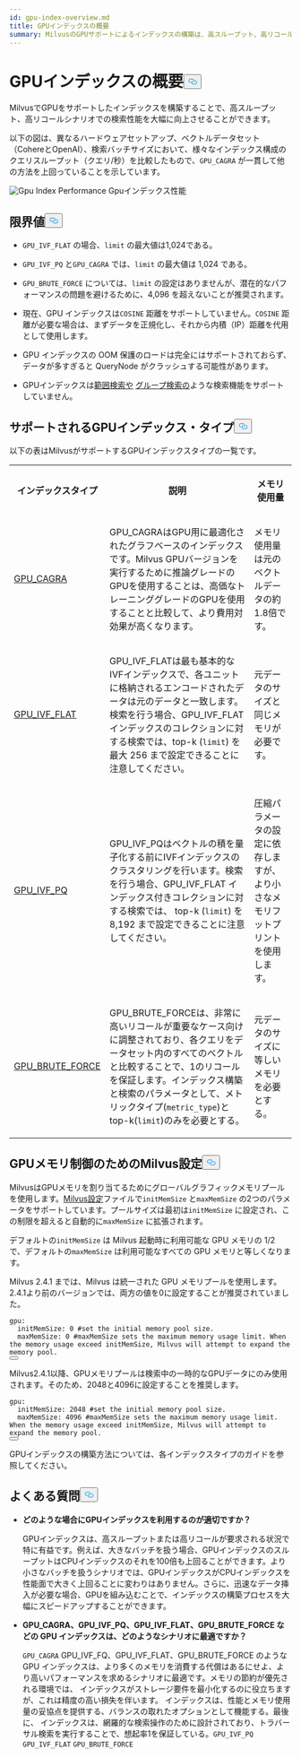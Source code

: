 ```yaml
---
id: gpu-index-overview.md
title: GPUインデックスの概要
summary: MilvusのGPUサポートによるインデックスの構築は、高スループット、高リコールシナリオにおいて検索性能を大幅に向上させることができる。
---
```

<h1 id="GPU-Index-Overview" class="common-anchor-header">GPUインデックスの概要<button data-href="#GPU-Index-Overview" class="anchor-icon" translate="no">
      <svg translate="no"
        aria-hidden="true"
        focusable="false"
        height="20"
        version="1.1"
        viewBox="0 0 16 16"
        width="16"
      >
        <path
          fill="#0092E4"
          fill-rule="evenodd"
          d="M4 9h1v1H4c-1.5 0-3-1.69-3-3.5S2.55 3 4 3h4c1.45 0 3 1.69 3 3.5 0 1.41-.91 2.72-2 3.25V8.59c.58-.45 1-1.27 1-2.09C10 5.22 8.98 4 8 4H4c-.98 0-2 1.22-2 2.5S3 9 4 9zm9-3h-1v1h1c1 0 2 1.22 2 2.5S13.98 12 13 12H9c-.98 0-2-1.22-2-2.5 0-.83.42-1.64 1-2.09V6.25c-1.09.53-2 1.84-2 3.25C6 11.31 7.55 13 9 13h4c1.45 0 3-1.69 3-3.5S14.5 6 13 6z"
        ></path>
      </svg>
    </button></h1><p>MilvusでGPUをサポートしたインデックスを構築することで、高スループット、高リコールシナリオでの検索性能を大幅に向上させることができます。</p>
<p>以下の図は、異なるハードウェアセットアップ、ベクトルデータセット（CohereとOpenAI）、検索バッチサイズにおいて、様々なインデックス構成のクエリスループット（クエリ/秒）を比較したもので、<code translate="no">GPU_CAGRA</code> が一貫して他の方法を上回っていることを示しています。</p>
<p>
  
   <span class="img-wrapper"> <img translate="no" src="/docs/v2.6.x/assets/gpu-index-performance.png" alt="Gpu Index Performance" class="doc-image" id="gpu-index-performance" />
   </span> <span class="img-wrapper"> <span>Gpuインデックス性能</span> </span></p>
<h2 id="Limits" class="common-anchor-header">限界値<button data-href="#Limits" class="anchor-icon" translate="no">
      <svg translate="no"
        aria-hidden="true"
        focusable="false"
        height="20"
        version="1.1"
        viewBox="0 0 16 16"
        width="16"
      >
        <path
          fill="#0092E4"
          fill-rule="evenodd"
          d="M4 9h1v1H4c-1.5 0-3-1.69-3-3.5S2.55 3 4 3h4c1.45 0 3 1.69 3 3.5 0 1.41-.91 2.72-2 3.25V8.59c.58-.45 1-1.27 1-2.09C10 5.22 8.98 4 8 4H4c-.98 0-2 1.22-2 2.5S3 9 4 9zm9-3h-1v1h1c1 0 2 1.22 2 2.5S13.98 12 13 12H9c-.98 0-2-1.22-2-2.5 0-.83.42-1.64 1-2.09V6.25c-1.09.53-2 1.84-2 3.25C6 11.31 7.55 13 9 13h4c1.45 0 3-1.69 3-3.5S14.5 6 13 6z"
        ></path>
      </svg>
    </button></h2><ul>
<li><p><code translate="no">GPU_IVF_FLAT</code> の場合、<code translate="no">limit</code> の最大値は1,024である。</p></li>
<li><p><code translate="no">GPU_IVF_PQ</code> と<code translate="no">GPU_CAGRA</code> では、<code translate="no">limit</code> の最大値は 1,024 である。</p></li>
<li><p><code translate="no">GPU_BRUTE_FORCE</code> については、<code translate="no">limit</code> の設定はありませんが、潜在的なパフォーマンスの問題を避けるために、4,096 を超えないことが推奨されます。</p></li>
<li><p>現在、GPU インデックスは<code translate="no">COSINE</code> 距離をサポートしていません。<code translate="no">COSINE</code> 距離が必要な場合は、まずデータを正規化し、それから内積（IP）距離を代用として使用します。</p></li>
<li><p>GPU インデックスの OOM 保護のロードは完全にはサポートされておらず、データが多すぎると QueryNode がクラッシュする可能性があります。</p></li>
<li><p>GPUインデックスは<a href="/docs/ja/range-search.md">範囲検索や</a> <a href="/docs/ja/grouping-search.md">グループ検索の</a>ような検索機能をサポートしていません。</p></li>
</ul>
<h2 id="Supported-GPU-index-types" class="common-anchor-header">サポートされるGPUインデックス・タイプ<button data-href="#Supported-GPU-index-types" class="anchor-icon" translate="no">
      <svg translate="no"
        aria-hidden="true"
        focusable="false"
        height="20"
        version="1.1"
        viewBox="0 0 16 16"
        width="16"
      >
        <path
          fill="#0092E4"
          fill-rule="evenodd"
          d="M4 9h1v1H4c-1.5 0-3-1.69-3-3.5S2.55 3 4 3h4c1.45 0 3 1.69 3 3.5 0 1.41-.91 2.72-2 3.25V8.59c.58-.45 1-1.27 1-2.09C10 5.22 8.98 4 8 4H4c-.98 0-2 1.22-2 2.5S3 9 4 9zm9-3h-1v1h1c1 0 2 1.22 2 2.5S13.98 12 13 12H9c-.98 0-2-1.22-2-2.5 0-.83.42-1.64 1-2.09V6.25c-1.09.53-2 1.84-2 3.25C6 11.31 7.55 13 9 13h4c1.45 0 3-1.69 3-3.5S14.5 6 13 6z"
        ></path>
      </svg>
    </button></h2><p>以下の表はMilvusがサポートするGPUインデックスタイプの一覧です。</p>
<table>
   <tr>
     <th><p>インデックスタイプ</p></th>
     <th><p>説明</p></th>
     <th><p>メモリ使用量</p></th>
   </tr>
   <tr>
     <td><p><a href="/docs/ja/gpu-cagra.md">GPU_CAGRA</a></p></td>
     <td><p>GPU_CAGRAはGPU用に最適化されたグラフベースのインデックスです。Milvus GPUバージョンを実行するために推論グレードのGPUを使用することは、高価なトレーニンググレードのGPUを使用することと比較して、より費用対効果が高くなります。</p></td>
     <td><p>メモリ使用量は元のベクトルデータの約1.8倍です。</p></td>
   </tr>
   <tr>
     <td><p><a href="/docs/ja/gpu-ivf-flat.md">GPU_IVF_FLAT</a></p></td>
     <td><p>GPU_IVF_FLATは最も基本的なIVFインデックスで、各ユニットに格納されるエンコードされたデータは元のデータと一致します。検索を行う場合、GPU_IVF_FLAT インデックスのコレクションに対する検索では、top-k (<code translate="no">limit</code>) を最大 256 まで設定できることに注意してください。</p></td>
     <td><p>元データのサイズと同じメモリが必要です。</p></td>
   </tr>
   <tr>
     <td><p><a href="/docs/ja/gpu-ivf-pq.md">GPU_IVF_PQ</a></p></td>
     <td><p>GPU_IVF_PQはベクトルの積を量子化する前にIVFインデックスのクラスタリングを行います。検索を行う場合、GPU_IVF_FLAT インデックス付きコレクションに対する検索では、 top-k (<code translate="no">limit</code>) を 8,192 まで設定できることに注意してください。</p></td>
     <td><p>圧縮パラメータの設定に依存しますが、より小さなメモリフットプリントを使用します。</p></td>
   </tr>
   <tr>
     <td><p><a href="/docs/ja/gpu-brute-force.md">GPU_BRUTE_FORCE</a></p></td>
     <td><p>GPU_BRUTE_FORCEは、非常に高いリコールが重要なケース向けに調整されており、各クエリをデータセット内のすべてのベクトルと比較することで、1のリコールを保証します。インデックス構築と検索のパラメータとして、メトリックタイプ(<code translate="no">metric_type</code>)とtop-k(<code translate="no">limit</code>)のみを必要とする。</p></td>
     <td><p>元データのサイズに等しいメモリを必要とする。</p></td>
   </tr>
</table>
<h2 id="Configure-Milvus-settings-for-GPU-memory-control" class="common-anchor-header">GPUメモリ制御のためのMilvus設定<button data-href="#Configure-Milvus-settings-for-GPU-memory-control" class="anchor-icon" translate="no">
      <svg translate="no"
        aria-hidden="true"
        focusable="false"
        height="20"
        version="1.1"
        viewBox="0 0 16 16"
        width="16"
      >
        <path
          fill="#0092E4"
          fill-rule="evenodd"
          d="M4 9h1v1H4c-1.5 0-3-1.69-3-3.5S2.55 3 4 3h4c1.45 0 3 1.69 3 3.5 0 1.41-.91 2.72-2 3.25V8.59c.58-.45 1-1.27 1-2.09C10 5.22 8.98 4 8 4H4c-.98 0-2 1.22-2 2.5S3 9 4 9zm9-3h-1v1h1c1 0 2 1.22 2 2.5S13.98 12 13 12H9c-.98 0-2-1.22-2-2.5 0-.83.42-1.64 1-2.09V6.25c-1.09.53-2 1.84-2 3.25C6 11.31 7.55 13 9 13h4c1.45 0 3-1.69 3-3.5S14.5 6 13 6z"
        ></path>
      </svg>
    </button></h2><p>MilvusはGPUメモリを割り当てるためにグローバルグラフィックメモリプールを使用します。<a href="https://github.com/milvus-io/milvus/blob/master/configs/milvus.yaml#L767-L769">Milvus設定</a>ファイルで<code translate="no">initMemSize</code> と<code translate="no">maxMemSize</code> の2つのパラメータをサポートしています。プールサイズは最初は<code translate="no">initMemSize</code> に設定され、この制限を超えると自動的に<code translate="no">maxMemSize</code> に拡張されます。</p>
<p>デフォルトの<code translate="no">initMemSize</code> は Milvus 起動時に利用可能な GPU メモリの 1/2 で、デフォルトの<code translate="no">maxMemSize</code> は利用可能なすべての GPU メモリと等しくなります。</p>
<p>Milvus 2.4.1 までは、Milvus は統一された GPU メモリプールを使用します。2.4.1より前のバージョンでは、両方の値を0に設定することが推奨されていました。</p>
<pre><code translate="no" class="language-yaml"><span class="hljs-attr">gpu:</span>
  <span class="hljs-attr">initMemSize:</span> <span class="hljs-number">0</span> <span class="hljs-comment">#set the initial memory pool size.</span>
  <span class="hljs-attr">maxMemSize:</span> <span class="hljs-number">0</span> <span class="hljs-comment">#maxMemSize sets the maximum memory usage limit. When the memory usage exceed initMemSize, Milvus will attempt to expand the memory pool. </span>
<button class="copy-code-btn"></button></code></pre>
<p>Milvus2.4.1以降、GPUメモリプールは検索中の一時的なGPUデータにのみ使用されます。そのため、2048と4096に設定することを推奨します。</p>
<pre><code translate="no" class="language-yaml"><span class="hljs-attr">gpu:</span>
  <span class="hljs-attr">initMemSize:</span> <span class="hljs-number">2048</span> <span class="hljs-comment">#set the initial memory pool size.</span>
  <span class="hljs-attr">maxMemSize:</span> <span class="hljs-number">4096</span> <span class="hljs-comment">#maxMemSize sets the maximum memory usage limit. When the memory usage exceed initMemSize, Milvus will attempt to expand the memory pool. </span>
<button class="copy-code-btn"></button></code></pre>
<p>GPUインデックスの構築方法については、各インデックスタイプのガイドを参照してください。</p>
<h2 id="FAQ" class="common-anchor-header">よくある質問<button data-href="#FAQ" class="anchor-icon" translate="no">
      <svg translate="no"
        aria-hidden="true"
        focusable="false"
        height="20"
        version="1.1"
        viewBox="0 0 16 16"
        width="16"
      >
        <path
          fill="#0092E4"
          fill-rule="evenodd"
          d="M4 9h1v1H4c-1.5 0-3-1.69-3-3.5S2.55 3 4 3h4c1.45 0 3 1.69 3 3.5 0 1.41-.91 2.72-2 3.25V8.59c.58-.45 1-1.27 1-2.09C10 5.22 8.98 4 8 4H4c-.98 0-2 1.22-2 2.5S3 9 4 9zm9-3h-1v1h1c1 0 2 1.22 2 2.5S13.98 12 13 12H9c-.98 0-2-1.22-2-2.5 0-.83.42-1.64 1-2.09V6.25c-1.09.53-2 1.84-2 3.25C6 11.31 7.55 13 9 13h4c1.45 0 3-1.69 3-3.5S14.5 6 13 6z"
        ></path>
      </svg>
    </button></h2><ul>
<li><p><strong>どのような場合にGPUインデックスを利用するのが適切ですか？</strong></p>
<p>GPUインデックスは、高スループットまたは高リコールが要求される状況で特に有益です。例えば、大きなバッチを扱う場合、GPUインデックスのスループットはCPUインデックスのそれを100倍も上回ることができます。より小さなバッチを扱うシナリオでは、GPUインデックスがCPUインデックスを性能面で大きく上回ることに変わりはありません。さらに、迅速なデータ挿入が必要な場合、GPUを組み込むことで、インデックスの構築プロセスを大幅にスピードアップすることができます。</p></li>
<li><p><strong>GPU_CAGRA、GPU_IVF_PQ、GPU_IVF_FLAT、GPU_BRUTE_FORCE などの GPU インデックスは、どのようなシナリオに最適ですか？</strong></p>
<p><code translate="no">GPU_CAGRA</code> GPU_IVF_FQ、GPU_IVF_FLAT、GPU_BRUTE_FORCE のような GPU インデックスは、より多くのメモリを消費する代償はあるにせよ、より高いパフォーマンスを求めるシナリオに最適です。メモリの節約が優先される環境では、 インデックスがストレージ要件を最小化するのに役立ちますが、これは精度の高い損失を伴います。 インデックスは、性能とメモリ使用量の妥協点を提供する、バランスの取れたオプションとして機能する。最後に、 インデックスは、網羅的な検索操作のために設計されており、トラバーサル検索を実行することで、想起率1を保証している。<code translate="no">GPU_IVF_PQ</code> <code translate="no">GPU_IVF_FLAT</code> <code translate="no">GPU_BRUTE_FORCE</code> </p></li>
</ul>
